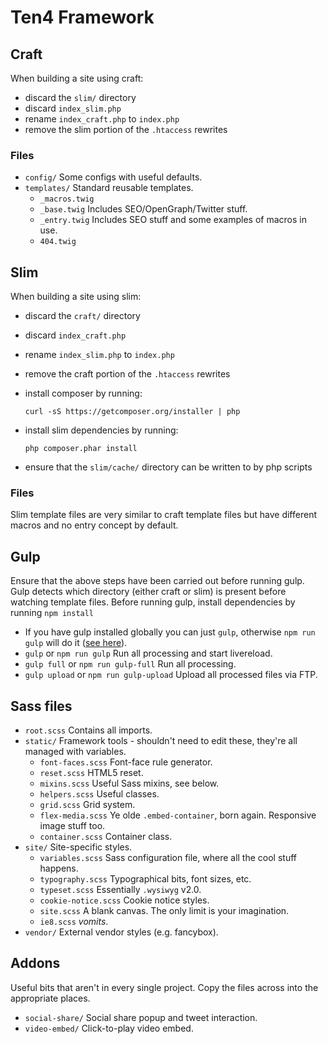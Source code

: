 # Ten4 Framework

## Craft

When building a site using craft:

- discard the `slim/` directory
- discard `index_slim.php`
- rename `index_craft.php` to `index.php`
- remove the slim portion of the `.htaccess` rewrites

### Files

- `config/` Some configs with useful defaults.
- `templates/` Standard reusable templates.
	- `_macros.twig`
	- `_base.twig` Includes SEO/OpenGraph/Twitter stuff.
	- `_entry.twig` Includes SEO stuff and some examples of macros in use.
	- `404.twig`


## Slim

When building a site using slim:

- discard the `craft/` directory
- discard `index_craft.php`
- rename `index_slim.php` to `index.php`
- remove the craft portion of the `.htaccess` rewrites
- install composer by running:

	`curl -sS https://getcomposer.org/installer | php`

- install slim dependencies by running:

	`php composer.phar install`

- ensure that the `slim/cache/` directory can be written to by php scripts

### Files

Slim template files are very similar to craft template files but have different macros and no entry concept by default.


## Gulp

Ensure that the above steps have been carried out before running gulp. Gulp detects which directory (either craft or slim) is present before watching template files. Before running gulp, install dependencies by running `npm install`

- If you have gulp installed globally you can just `gulp`, otherwise `npm run gulp` will do it ([see here](http://stackoverflow.com/questions/22115400/why-do-we-need-to-install-gulp-globally-and-locally)).
- `gulp` or `npm run gulp` Run all processing and start livereload.
- `gulp full` or `npm run gulp-full` Run all processing.
- `gulp upload` or `npm run gulp-upload` Upload all processed files via FTP.


## Sass files

- `root.scss` Contains all imports.
- `static/` Framework tools - shouldn't need to edit these, they're all managed with variables.
	- `font-faces.scss` Font-face rule generator.
	- `reset.scss` HTML5 reset.
	- `mixins.scss` Useful Sass mixins, see below.
	- `helpers.scss` Useful classes.
	- `grid.scss` Grid system.
	- `flex-media.scss` Ye olde `.embed-container`, born again. Responsive image stuff too.
	- `container.scss` Container class.
- `site/` Site-specific styles.
	- `variables.scss` Sass configuration file, where all the cool stuff happens.
	- `typography.scss` Typographical bits, font sizes, etc.
	- `typeset.scss` Essentially `.wysiwyg` v2.0.
	- `cookie-notice.scss` Cookie notice styles.
	- `site.scss` A blank canvas. The only limit is your imagination.
	- `ie8.scss` *vomits*.
- `vendor/` External vendor styles (e.g. fancybox).


## Addons

Useful bits that aren't in every single project. Copy the files across into the appropriate places.

- `social-share/` Social share popup and tweet interaction.
- `video-embed/` Click-to-play video embed.
